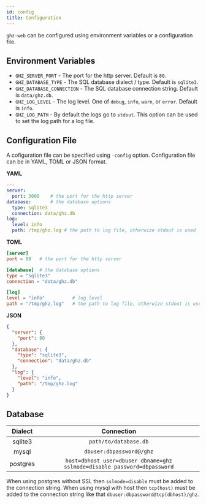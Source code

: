 ```yaml
---
id: config
title: Configuration
---
```


`ghz-web` can be configured using environment variables or a configuration file.

## Environment Variables

- `GHZ_SERVER_PORT` - The port for the http server. Default is `80`.
- `GHZ_DATABASE_TYPE` - The SQL database dialect / type. Default is `sqlite3`.
- `GHZ_DATABASE_CONNECTION` - The SQL database connection string. Default is `data/ghz.db`.
- `GHZ_LOG_LEVEL` - The log level. One of `debug`, `info`, `warn`, or `error`. Default is `info`.
- `GHZ_LOG_PATH` - By default the logs go to `stdout`. This option can be used to set the log path for a log file.

## Configuration File

A cofiguration file can be specified using `-config` option. Configuration file can be in YAML, TOML or JSON format.

**YAML**

```yaml
---
server:
  port: 3000    # the port for the http server
database:       # the database options
  type: sqlite3
  connection: data/ghz.db
log:
  level: info
  path: /tmp/ghz.log # the path to log file, otherwize stdout is used
```

**TOML**

```toml
[server]
port = 80   # the port for the http server

[database]  # the database options
type = "sqlite3"
connection = "data/ghz.db"

[log]
level = "info"          # log level
path = "/tmp/ghz.log"   # the path to log file, otherwize stdout is used
```

**JSON**

```json
{
  "server": {
    "port": 80
  },
  "database": {
    "type": "sqlite3",
    "connection": "data/ghz.db"
  },
  "log": {
    "level": "info",
    "path": "/tmp/ghz.log"
  }
}

```

## Database

| Dialect  |                              Connection                              |
| :------: | :------------------------------------------------------------------: |
| sqlite3  | `path/to/database.db`                                                |
|  mysql   | `dbuser:dbpassword@/ghz`                                               |
| postgres | `host=dbhost user=dbuser dbname=ghz sslmode=disable password=dbpassword` |

When using postgres without SSL then `sslmode=disable` must be added to the connection string.
When using mysql with host then `tcp(host)` must be added to the connection string like that `dbuser:dbpassword@tcp(dbhost)/ghz`.
